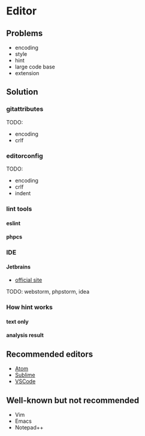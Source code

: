 # Editor

## Problems

- encoding
- style
- hint
- large code base
- extension

## Solution

### gitattributes

TODO:

- encoding
- crlf 

### editorconfig

TODO:

- encoding
- crlf
- indent

### lint tools

#### eslint

#### phpcs

### IDE

#### Jetbrains

- [official site](https://www.jetbrains.com/)

TODO: webstorm, phpstorm, idea

### How hint works

#### text only

#### analysis result

## Recommended editors

- [Atom](https://atom.io/)
- [Sublime](https://www.sublimetext.com/)
- [VSCode](https://code.visualstudio.com/)

## Well-known but not recommended

- Vim
- Emacs
- Notepad++